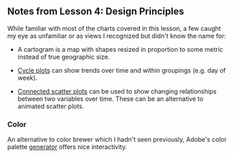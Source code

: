 ## Notes from Lesson 4: Design Principles

While familiar with most of the charts covered in this lesson, a few caught my eye as unfamiliar or as views I recognized but didn't know the name for:

* A cartogram is a map with shapes resized in proportion to some metric instead of true geographic size.

* [Cycle plots](http://www.perceptualedge.com/articles/guests/intro_to_cycle_plots.pdf) can show trends over time and within groupings (e.g. day of week).

* [Connected scatter plots](http://www.thefunctionalart.com/2012/09/in-praise-of-connected-scatter-plots.html) can be used to show changing relationships between two variables over time. These can be an alternative to animated scatter plots.

### Color

An alternative to color brewer which I hadn't seen previously, Adobe's color palette [generator](https://color.adobe.com/create/color-wheel) offers nice interactivity.
